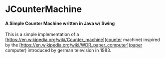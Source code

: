 # JCounterMachine
#### A Simple Counter Machine written in Java w/ Swing

This is a simple implementation of a [https://en.wikipedia.org/wiki/Counter_machine](counter machine) inspired by the [https://en.wikipedia.org/wiki/WDR_paper_computer](paper computer) introduced by german television in 1983.

